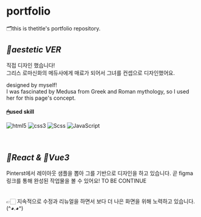 # portfolio
🗂this is thetitle's portfolio repository.


## _🖤aestetic VER_

직접 디자인 했습니다!<br/>
그리스 로마신화의 메듀사에게 매료가 되어서 그녀를 컨셉으로 디자인했어요.<br/>

designed by myself! <br/>
I was fascinated by Medusa from Greek and Roman mythology, so I used her for this page's concept.<br/>
#### 🖱used skill
<img alt="html5" src ="https://img.shields.io/badge/html5-E34F26.svg?&style=for-the-badge&logo=html5&logoColor=white"/> <img alt="css3" src ="https://img.shields.io/badge/css3-1572B6.svg?&style=for-the-badge&logo=css3&logoColor=white"/> <img alt="Scss" src ="https://img.shields.io/badge/Scss-CC6699.svg?&style=for-the-badge&logo=Sass&logoColor=white"/> <img alt="JavaScript" src ="https://img.shields.io/badge/JavaScript-F7DF1E.svg?&style=for-the-badge&logo=JavaScript&logoColor=white"/>
<br/>
<br/>
<br/>
## _💙React & 💚Vue3_

Pinterst에서 레이아웃 샘플을 뽑아 그를 기반으로 디자인을 하고 있습니다.
곧 figma 링크를 통해 완성된 작업물을 볼 수 있어요!
TO BE CONTINUE
<br/>
<br/>
<br/>
👉🏻 지속적으로 수정과 리뉴얼을 하면서 보다 더 나은 화면을 위해 노력하고 있습니다. (^◕.◕^)